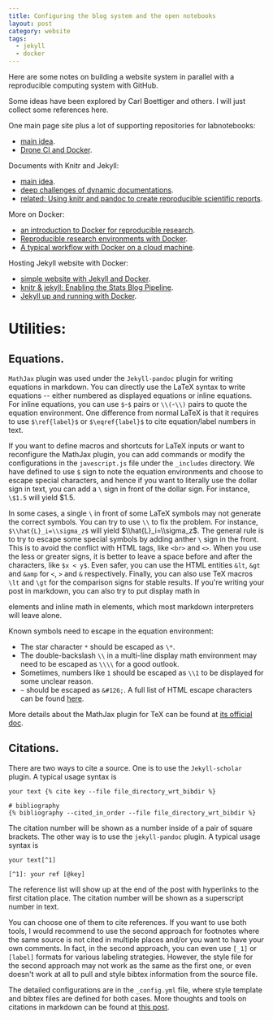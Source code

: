 ```yaml
---
title: Configuring the blog system and the open notebooks
layout: post
category: website
tags:
  - jekyll
  - docker
---
```


Here are some notes on building a website system in parallel with a reproducible computing system with GitHub.

Some ideas have been explored by Carl Boettiger and others. I will just collect some references here.

One main page site plus a lot of supporting repositories for labnotebooks:
- [main idea](http://www.carlboettiger.info/2015/01/01/notebook-maintenance-and-scaling.html).
- [Drone CI and Docker](http://www.carlboettiger.info/2014/09/05/drone-ci-and-docker.html).

Documents with Knitr and Jekyll:
- [main idea](http://www.carlboettiger.info/2015/01/07/automated-knitr-in-jekyll.html).
- [deep challenges of dynamic documentations](http://www.carlboettiger.info/2014/05/05/knitr-workflow-challenges.html).
- [related: Using knitr and pandoc to create reproducible scientific reports](http://galahad.well.ox.ac.uk/repro/).

More on Docker:
- [an introduction to Docker for reproducible research](http://www.carlboettiger.info/assets/files/pubs/10.1145/2723872.2723882.pdf).
- [Reproducible research environments with Docker](http://www.carlboettiger.info/2014/08/25/reproducible-research-environments-with-Docker.html).
- [A typical workflow with Docker on a cloud machine](http://www.carlboettiger.info/2015/12/17/docker-workflows.html).

Hosting Jekyll website with Docker:
- [simple website with Jekyll and Docker](http://habd.as/simple-websites-jekyll-docker/).
- [knitr & jekyll: Enabling the Stats Blog Pipeline](https://blog.inferentialist.com/2015/10/01/knitr-and-jekyll-enabling-stats-blog-pipeline.html).
- [Jekyll up and running with Docker](https://workshop.avatarnewyork.com/post/jekyll-up-and-running-with-docker/).


# Utilities:

## Equations.
`MathJax` plugin was used under the `Jekyll-pandoc` plugin for writing equations in markdown.
You can directly use the LaTeX syntax to write equations -- either numbered as displayed equations or inline equations.
For inline equations, you can use `$`-`$` pairs or `\\(`-`\\)` pairs to quote the equation environment.
One difference from normal LaTeX is that it requires to use `$\ref{label}$` or `$\eqref{label}$` to cite equation/label numbers in text.

If you want to define macros and shortcuts for LaTeX inputs or want to reconfigure the MathJax plugin, you can add commands or modify the configurations in the `javescript.js` file under the `_includes` directory.
We have defined to use `$` sign to note the equation environments and choose to escape special characters, and hence if you want to literally use the dollar sign in text, you can add a `\` sign in front of the dollar sign. For instance, `\$1.5` will yield  \$1.5.

In some cases, a single `\` in front of some LaTeX symbols may not generate the correct symbols. You can try to use `\\` to fix the problem. For instance, `$\\hat{L}_i=\\sigma_z$` will yield $\\hat{L}_i=\\sigma_z$.
The general rule is to try to escape some special symbols by adding anther `\` sign in the front.
This is to avoid the conflict with HTML tags, like `<br>` and `<>`. When you use the less or greater signs, it is better to leave a space before and after the characters, like `$x < y$`. Even safer, you can use the HTML entities `&lt`, `&gt` and `&amp` for `<`, `>`  and `&` respectively. Finally, you can also use TeX macros `\lt` and `\gt` for the comparison signs for stable results.
If you're writing your post in markdown, you can also try to put display math in <div> elements and inline math in <span> elements, which most markdown interpreters will leave alone.

Known symbols need to escape in the equation environment:

- The star character `*` should be escaped as `\*`.
- The double-backslash `\\` in a multi-line display math environment may need to be escaped as `\\\\` for a good outlook.
- Sometimes, numbers like `1` should be escaped as `\\1` to be displayed for some unclear reason.
- `~` should be escaped as `&#126;`. A full list of HTML escape characters can be found [here](http://www.theukwebdesigncompany.com/articles/entity-escape-characters.php).

More details about the MathJax plugin for TeX can be found at [its official doc](http://docs.mathjax.org/en/latest/tex.html).

## Citations.
There are two ways to cite a source. One is to use the `Jekyll-scholar` plugin. A typical usage syntax is
```
your text {% cite key --file file_directory_wrt_bibdir %}

# bibliography
{% bibliography --cited_in_order --file file_directory_wrt_bibdir %}
```
The citation number will be shown as a number inside of a pair of square brackets.
The other way is to use the `jekyll-pandoc` plugin. A typical usage syntax is
```
your text[^1]

[^1]: your ref [@key]
```
The reference list will show up at the end of the post with hyperlinks to the first citation place. The citation number will be shown as a superscript number in text.

You can choose one of them to cite references.
If you want to use both tools, I would recommend to use the second approach for footnotes where the same source is not cited in multiple places and/or you want to have your own comments.
In fact, in the second approach, you can even use `[_1]` or `[label]` formats for various labeling strategies. However, the style file for the second approach may not work as the same as the first one, or even doesn't work at all to pull and style bibtex information from the source file.

The detailed configurations are in the `_config.yml` file, where style template and bibtex files are defined for both cases.
More thoughts and tools on citations in markdown can be found at [this post](http://www.carlboettiger.info/2012/05/30/knitcitations.html).
